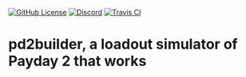 [![GitHub License](https://img.shields.io/github/license/r-paydaybuilds/pd2builder.svg)](https://raw.githubusercontent.com/r-paydaybuilds/pd2builder/master/LICENSE)
[![Discord](https://img.shields.io/badge/Chat-Discord-7289da.svg)](https://discord.gg/3ndGBWC)
[![Travis CI](https://api.travis-ci.org/r-paydaybuilds/pd2builder.svg)](https://travis-ci.org/r-paydaybuilds/pd2builder)
# pd2builder, a loadout simulator of Payday 2 that works